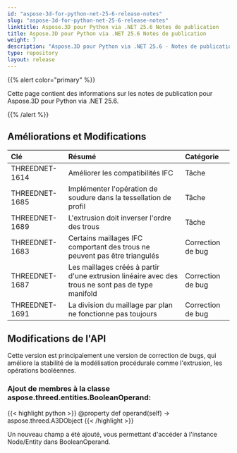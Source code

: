 ```yaml
---
id: "aspose-3d-for-python-net-25-6-release-notes"
slug: "aspose-3d-for-python-net-25-6-release-notes"
linktitle: Aspose.3D pour Python via .NET 25.6 Notes de publication
title: Aspose.3D pour Python via .NET 25.6 Notes de publication
weight: 7
description: "Aspose.3D pour Python via .NET 25.6 - Notes de publication - les dernières mises à jour et corrections."
type: repository
layout: release
---
```


{{% alert color="primary" %}}

Cette page contient des informations sur les notes de publication pour Aspose.3D pour Python via .NET 25.6.

{{% /alert %}}
## **Améliorations et Modifications**
|**Clé**|**Résumé**|**Catégorie**|
| :- | :- | :- |
| THREEDNET-1614 | Améliorer les compatibilités IFC | Tâche |
| THREEDNET-1685 | Implémenter l'opération de soudure dans la tessellation de profil | Tâche |
| THREEDNET-1689 | L'extrusion doit inverser l'ordre des trous | Tâche |
| THREEDNET-1683 | Certains maillages IFC comportant des trous ne peuvent pas être triangulés | Correction de bug |
| THREEDNET-1687 | Les maillages créés à partir d'une extrusion linéaire avec des trous ne sont pas de type manifold | Correction de bug |
| THREEDNET-1691 | La division du maillage par plan ne fonctionne pas toujours | Correction de bug |

## Modifications de l'API ##


Cette version est principalement une version de correction de bugs, qui améliore la stabilité de la modélisation procédurale comme l'extrusion, les opérations booléennes.


### Ajout de membres à la classe **aspose.threed.entities.BooleanOperand**:

{{< highlight python >}}
        @property
        def operand(self) -> aspose.threed.A3DObject
{{< /highlight >}}

Un nouveau champ a été ajouté, vous permettant d'accéder à l'instance Node/Entity dans BooleanOperand.